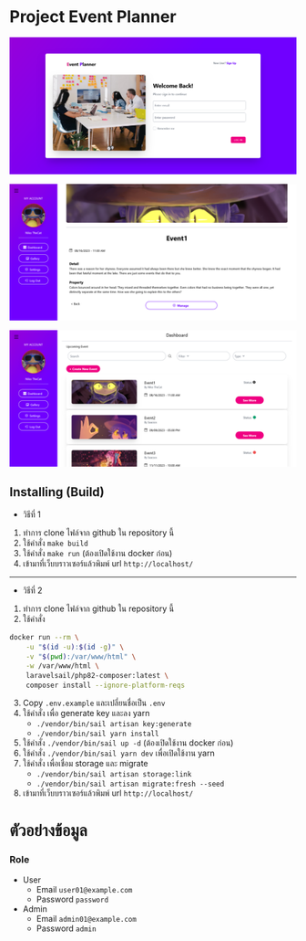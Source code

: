 # Project Event Planner

![Login page](https://github.com/tonypan2001/project-event-planner/blob/bd862615537abd7fd8d7c9af5bc7960124819f84/public/readme_image/login.png)

![Eventpage](https://github.com/tonypan2001/project-event-planner/blob/bd862615537abd7fd8d7c9af5bc7960124819f84/public/readme_image/Eventpage.png)

![App Screenshot](https://github.com/tonypan2001/project-event-planner/blob/bd862615537abd7fd8d7c9af5bc7960124819f84/public/readme_image/dashboard.png)


## Installing (Build)

- วิธีที่ 1
1. ทำการ clone ไฟล์จาก github ใน repository นี้ 
2. ใช้คำสั่ง `make build`
3. ใช้คำสั่ง `make run` (ต้องเปิดใช้งาน docker ก่อน)
4. เข้ามาที่เว็บบราวเซอร์แล้วพิมพ์ url `http://localhost/`

---

- วิธีที่ 2
1. ทำการ clone ไฟล์จาก github ใน repository นี้ 
2. ใช้คำสั่ง
```bash
docker run --rm \
    -u "$(id -u):$(id -g)" \
    -v "$(pwd):/var/www/html" \
    -w /var/www/html \
    laravelsail/php82-composer:latest \
    composer install --ignore-platform-reqs
```
3. Copy `.env.example` และเปลี่ยนชื่อเป็น `.env`
4. ใช้คำสั่ง เพื่อ generate key และลง yarn
	- `./vendor/bin/sail artisan key:generate`
	- `./vendor/bin/sail yarn install`
5. ใช้คำสั่ง `./vendor/bin/sail up -d` (ต้องเปิดใช้งาน docker ก่อน) 
6. ใช้คำสั่ง `./vendor/bin/sail yarn dev` เพื่อเปิดใช้งาน yarn
7. ใช้คำสั่ง เพื่อเชื่อม storage และ migrate
	- `./vendor/bin/sail artisan storage:link`
	- `./vendor/bin/sail artisan migrate:fresh --seed`
4. เข้ามาที่เว็บบราวเซอร์แล้วพิมพ์ url `http://localhost/`


# ตัวอย่างข้อมูล

### Role
- User
	- Email `user01@example.com`
	- Password `password`
- Admin
	- Email `admin01@example.com`
	- Password `admin`
